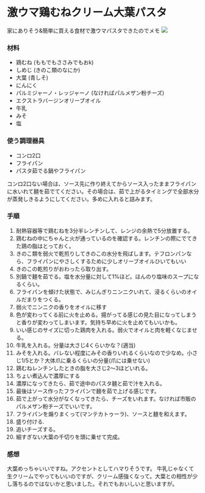 # 激ウマ鶏むねクリーム大葉パスタ
家にありそう&簡単に買える食材で激ウマパスタできたのでメモ
![](https://cdn.discordapp.com/attachments/936478265806291004/1002065070932623360/DSC02089.jpg)

### 材料
- 鶏むね (ももでもささみでもおk)
- しめじ (きのこ類のなにか)
- 大葉 (青しそ)
- にんにく
- パルミジャーノ・レッジャーノ (なければパルメザン粉チーズ)
- エクストラバージンオリーブオイル
- 牛乳
- みそ
- 塩

### 使う調理器具
- コンロ2口
- フライパン
- パスタ茹でる鍋やフライパン

コンロ2口ない場合は、ソース先に作り終えてからソース入ったままフライパンに水いれて麺を茹でてください。その場合は、茹で上がるタイミングで全部水分が蒸発しきるようにしてください。多めに入れると詰みます。

### 手順
1. 耐熱容器等で鶏むねを3分半レンチンして、レンジの余熱で5分放置する。
2. 鶏むねの中にちゃんと火が通っているのを確認する。レンチンの際にでてきた鶏の脂はとっておく。
3. きのこ類を弱火で乾煎りしてきのこの水分を飛ばします。テフロンパンなら、フライパンにやさしくするために少しオリーブオイルひいてもいい
4. きのこの乾煎りがおわったら取り出す。
5. 別鍋で麺を茹でる。塩を水分量に対して1%ほど。ほんのり塩味のスープになるくらい。
6. フライパンを傾けた状態で、みじんぎりニンニクいれて、浸るくらいのオイルだまりをつくる。
7. 弱火でニンニクの香りをオイルに移す
8. 色が変わってくる前に火を止める。揚がってる感じの見た目になってしまうと香りが変わってしまいます。気持ち早めに火を止めてもいいかも。
9. いい感じのサイズに切った鶏肉を入れる。弱火でオイルと肉を軽くなじませる。
10. 牛乳を入れる。分量は大さじ4くらいかな？(適当)
11. みそを入れる。バレない程度にみその香りいれるくらいなので少なめ。小さじ1/5とか？大体爪に乗るくらいの分量(爪には乗せない)
12. 鶏むねレンチンしたときの脂を大さじ2〜3ほどいれる。
13. ちょい煮込んで濃厚にする
13. 濃厚になってきたら、茹で途中のパスタ麺と茹で汁を入れる。
14. 最後はソース作ったフライパンで麺を茹で上げる感じです。
15. 茹で上がって水分がなくなってきたら、チーズをいれます。なければ市販のパルメザン粉チーズでいいです。
16. フライパンを煽りまくって(マンテカトゥーラ)、ソースと麺を和えます。
17. 盛り付ける.
18. 追いチーズする。
19. 細すぎない大葉の千切りを頭に乗せて完成。

### 感想
大葉めっちゃいいですね。アクセントとしてハマりそうです。
牛乳じゃなくて生クリームでやってもいいのですが、クリーム感強くなって。大葉との相性が少し落ちるのではないかと思いました。それでもおいしいと思いますが。
